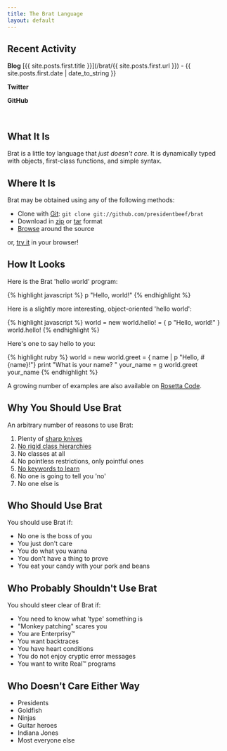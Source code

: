 ```yaml
---
title: The Brat Language
layout: default
---
```

<script language="javascript" src="http://ajax.googleapis.com/ajax/libs/jquery/1.4.3/jquery.min.js" type="text/javascript">
</script>
<script language="javascript" src="js/jquery.tweet.js" type="text/javascript">
</script>
<script src="http://widgets.twimg.com/j/2/widget.js">
</script>
<script src="js/jquery.github_badge.js">
</script>
<link href="style/tweet.css" media="all" rel="stylesheet" type="text/css" />
<link rel="stylesheet" href="style/jquery.github_badge.css" />

<script type='text/javascript'>
    $(document).ready(function(){
		    $("#github").GitHubBadge({
	        login: "presidentbeef",
	        kind: "project",
	        repo_name: "brat",
					include_github_logo: false,
					image_path: "js/gh-images/",
					commit_count: "1",
					issue_count: "0",
					repo_count: "0"
  	  });
        $(".tweet").tweet({
            username: "bratlang",
            count: 1,
            loading_text: "loading tweets...",
						template: function(info) {
		  	      return info["time"] + info["text"];
		    	  }
        });
    });
</script>

## Recent Activity


<b>Blog</b>
[{{ site.posts.first.title }}](/brat/{{ site.posts.first.url }}) - {{ site.posts.first.date | date_to_string }}

<div class="twitter">
	<b>Twitter</b>
	<div class="tweet">
	</div>
</div>

<b>GitHub</b>
<div id="github">

</div>

<div style="clear:both">&nbsp;</div>

## What It Is

Brat is a little toy language that _just doesn't care_. It is dynamically typed with objects, first-class functions, and simple syntax.

## Where It Is

Brat may be obtained using any of the following methods:

* Clone with [Git](http://git-scm.com):  `git clone git://github.com/presidentbeef/brat`
* Download in [zip](http://github.com/presidentbeef/brat/zipball/master) or [tar](http://github.com/presidentbeef/brat/tarball/master) format
* [Browse](http://github.com/presidentbeef/brat/tree/master) around the source

or, [try it](http://try.brat-lang.org/) in your browser!

## How It Looks

Here is the Brat 'hello world' program:

{% highlight javascript %}
p "Hello, world!"
{% endhighlight %}

Here is a slightly more interesting, object-oriented 'hello world':

{% highlight javascript %}
world = new
world.hello! = { p "Hello, world!" }
world.hello!
{% endhighlight %}

Here's one to say hello to you:

{% highlight ruby %}
world = new
world.greet = { name | p "Hello, #{name}!"}
print "What is your name? "
your_name = g
world.greet your_name
{% endhighlight %}

A growing number of examples are also available on [Rosetta Code](http://rosettacode.org/wiki/Brat).

## Why You Should Use Brat

An arbitrary number of reasons to use Brat:
  
1. Plenty of [sharp knives](http://groups.google.com/group/comp.lang.ruby/msg/f005724cd8961f4b)
2. [No rigid class hierarchies](http://java.sun.com/javase/6/docs/api/)
3. No classes at all
4. No pointless restrictions, only pointful ones
5. [No keywords to learn](http://www.cppreference.com/wiki/keywords/start "C++ Keywords")
6. No one is going to tell you 'no'
7. No one else is

## Who Should Use Brat

You should use Brat if:

* No one is the boss of you
* You just don't care
* You do what you wanna
* You don't have a thing to prove
* You eat your candy with your pork and beans

## Who Probably Shouldn't Use Brat

You should steer clear of Brat if:

* You need to know what 'type' something is
* "Monkey patching" scares you
* You are Enterprisy&trade;
* You want backtraces
* You have heart conditions
* You do not enjoy cryptic error messages
* You want to write Real&trade; programs

## Who Doesn't Care Either Way

* Presidents
* Goldfish
* Ninjas
* Guitar heroes
* Indiana Jones
* Most everyone else

